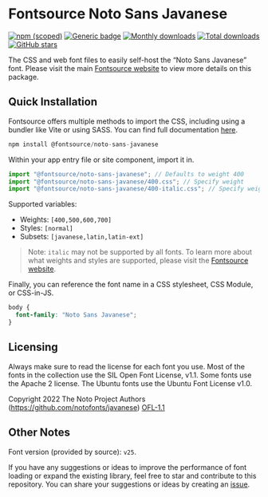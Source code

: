 # Fontsource Noto Sans Javanese

[![npm (scoped)](https://img.shields.io/npm/v/@fontsource/noto-sans-javanese?color=brightgreen)](https://www.npmjs.com/package/@fontsource/noto-sans-javanese) [![Generic badge](https://img.shields.io/badge/fontsource-passing-brightgreen)](https://github.com/fontsource/fontsource) [![Monthly downloads](https://badgen.net/npm/dm/@fontsource/noto-sans-javanese)](https://github.com/fontsource/fontsource) [![Total downloads](https://badgen.net/npm/dt/@fontsource/noto-sans-javanese)](https://github.com/fontsource/fontsource) [![GitHub stars](https://img.shields.io/github/stars/fontsource/fontsource.svg?style=social&label=Star)](https://github.com/fontsource/fontsource/stargazers)

The CSS and web font files to easily self-host the “Noto Sans Javanese” font. Please visit the main [Fontsource website](https://fontsource.org/fonts/noto-sans-javanese) to view more details on this package.

## Quick Installation

Fontsource offers multiple methods to import the CSS, including using a bundler like Vite or using SASS. You can find full documentation [here](https://fontsource.org/docs/getting-started/introduction).

```javascript
npm install @fontsource/noto-sans-javanese
```

Within your app entry file or site component, import it in.

```javascript
import "@fontsource/noto-sans-javanese"; // Defaults to weight 400
import "@fontsource/noto-sans-javanese/400.css"; // Specify weight
import "@fontsource/noto-sans-javanese/400-italic.css"; // Specify weight and style
```

Supported variables:
- Weights: `[400,500,600,700]`
- Styles: `[normal]`
- Subsets: `[javanese,latin,latin-ext]`

> Note: `italic` may not be supported by all fonts. To learn more about what weights and styles are supported, please visit the [Fontsource website](https://fontsource.org/fonts/noto-sans-javanese).

Finally, you can reference the font name in a CSS stylesheet, CSS Module, or CSS-in-JS.

```css
body {
  font-family: "Noto Sans Javanese";
}
```

## Licensing
Always make sure to read the license for each font you use. Most of the fonts in the collection use the SIL Open Font License, v1.1. Some fonts use the Apache 2 license. The Ubuntu fonts use the Ubuntu Font License v1.0.

Copyright 2022 The Noto Project Authors (https://github.com/notofonts/javanese)
[OFL-1.1](https://openfontlicense.org)

## Other Notes
Font version (provided by source): `v25`.

If you have any suggestions or ideas to improve the performance of font loading or expand the existing library, feel free to star and contribute to this repository. You can share your suggestions or ideas by creating an [issue](https://github.com/fontsource/fontsource/issues).